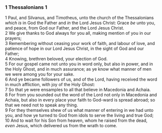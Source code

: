 ### 1 Thessalonians 1

1 Paul, and Silvanus, and Timotheus, unto the church of the Thessalonians *which is* in God the Father and *in* the Lord Jesus Christ: Grace *be* unto you, and peace, from God our Father, and the Lord Jesus Christ.  
2 We give thanks to God always for you all, making mention of you in our prayers;  
3 Remembering without ceasing your work of faith, and labour of love, and patience of hope in our Lord Jesus Christ, in the sight of God and our Father;  
4 Knowing, brethren beloved, your election of God.  
5 For our gospel came not unto you in word only, but also in power, and in the Holy Ghost, and in much assurance; as ye know what manner of men we were among you for your sake.  
6 And ye became followers of us, and of the Lord, having received the word in much affliction, with joy of the Holy Ghost:  
7 So that ye were ensamples to all that believe in Macedonia and Achaia.  
8 For from you sounded out the word of the Lord not only in Macedonia and Achaia, but also in every place your faith to God-ward is spread abroad; so that we need not to speak any thing.  
9 For they themselves shew of us what manner of entering in we had unto you, and how ye turned to God from idols to serve the living and true God;  
10 And to wait for his Son from heaven, whom he raised from the dead, *even* Jesus, which delivered us from the wrath to come.  
